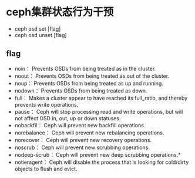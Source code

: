 # ceph集群状态行为干预
* ceph osd set [flag]
* ceph osd unset [flag]

## flag
* noin： Prevents OSDs from being treated as in the cluster.
* noout： Prevents OSDs from being treated as out of the cluster.
* noup： Prevents OSDs from being treated as up and running.
* nodown： Prevents OSDs from being treated as down.
* full： Makes a cluster appear to have reached its full_ratio, and thereby prevents write operations.
* pause： Ceph will stop processing read and write operations, but will not affect OSD in, out, up or down statuses.
* nobackfil： Ceph will prevent new backfill operations.
* norebalance： Ceph will prevent new rebalancing operations.
* norecover： Ceph will prevent new recovery operations.
* noscrub： Ceph will prevent new scrubbing operations.
* nodeep-scrub： Ceph will prevent new deep scrubbing operations.* 
* notieragent： Ceph will disable the process that is looking for cold/dirty objects to flush and evict.
